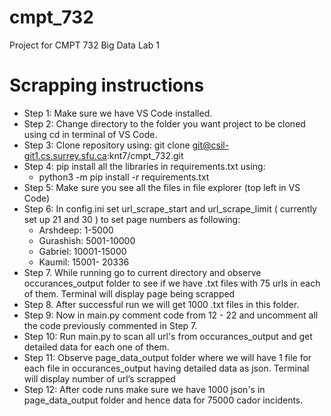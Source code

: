 # cmpt_732
Project for CMPT 732 Big Data Lab 1



# Scrapping instructions

* Step 1: Make sure we have VS Code installed.
* Step 2: Change directory to the folder you want project to be cloned using cd in terminal of VS Code.
* Step 3: Clone repository using: git clone git@csil-git1.cs.surrey.sfu.ca:knt7/cmpt_732.git
* Step 4: pip install all the libraries in requirements.txt using: 
	* python3 -m pip install -r requirements.txt
* Step 5: Make sure you see all the files in file explorer (top left in VS Code)
* Step 6: In config.ini set url_scrape_start and url_scrape_limit ( currently set up 21 and 30 ) to set page numbers as following:
	*	 Arshdeep: 1-5000 
	*	 Gurashish: 5001-10000
	*	 Gabriel: 10001-15000
	*	 Kaumil: 15001- 20336
* Step 7. While running go to current directory and observe occurances_output folder to see if we have .txt files with 75 urls in each of them. Terminal will display page being scrapped
* Step 8. After successful run we will get 1000 .txt files in this folder.
* Step 9: Now in main.py comment code from 12 - 22 and uncomment all the code previously commented in Step 7. 
* Step 10: Run main.py to scan all url's from occurances_output and get detailed data for each one of them.
* Step 11: Observe page_data_output folder where we will have 1 file for each file in occurances_output having detailed data as json. Terminal will display number of url’s scrapped
* Step 12: After code runs make sure we have 1000 json's in page_data_output folder and hence data for 75000 cador incidents.

